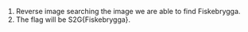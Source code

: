 1. Reverse image searching the image we are able to find Fiskebrygga.
2. The flag will be S2G{Fiskebrygga}.